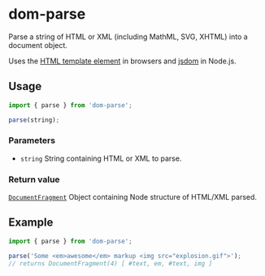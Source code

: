 # dom-parse

Parse a string of HTML or XML (including MathML, SVG, XHTML) into a document object.

Uses the [HTML template element](https://developer.mozilla.org/en-US/docs/Web/HTML/Element/template) in browsers and [jsdom](https://github.com/jsdom/jsdom) in Node.js.

## Usage

```js
import { parse } from 'dom-parse';

parse(string);
```

### Parameters

- `string` String containing HTML or XML to parse.

### Return value

[`DocumentFragment`](https://developer.mozilla.org/en-US/docs/Web/API/DocumentFragment) Object containing Node structure of HTML/XML parsed.

## Example

```js
import { parse } from 'dom-parse';

parse('Some <em>awesome</em> markup <img src="explosion.gif">');
// returns DocumentFragment(4) [ #text, em, #text, img ]
```
